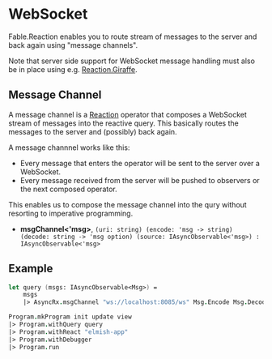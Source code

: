 
# WebSocket

Fable.Reaction enables you to route stream of messages to the server and back again using "message channels".

Note that server side support for WebSocket message handling must also be in place using e.g. [Reaction.Giraffe](https://dbrattli.github.io/Reaction/extras/Giraffe.html).

## Message Channel

A message channel is a [Reaction](https://github.com/dbrattli/Reaction) operator that composes a WebSocket stream of messages into the reactive query. This basically routes the messages to the server and (possibly) back again.

A message channnel works like this:

- Every message that enters the operator will be sent to the server over a WebSocket.
- Every message received from the server will be pushed to observers or the next composed operator.

This enables us to compose the message channel into the qury without resorting to imperative programming.

- **msgChannel<'msg>**, `(uri: string) (encode: 'msg -> string) (decode: string -> 'msg option) (source: IAsyncObservable<'msg>) : IAsyncObservable<'msg>`

## Example

```fs
let query (msgs: IAsyncObservable<Msg>) =
    msgs
    |> AsyncRx.msgChannel "ws://localhost:8085/ws" Msg.Encode Msg.Decode

Program.mkProgram init update view
|> Program.withQuery query
|> Program.withReact "elmish-app"
|> Program.withDebugger
|> Program.run
```